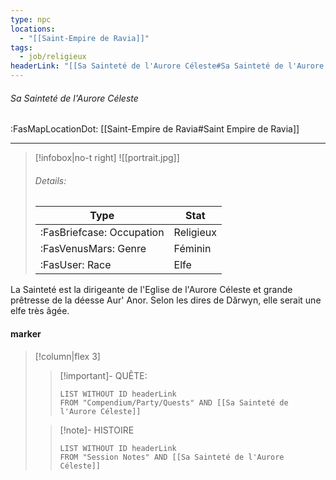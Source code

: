 ```yaml
---
type: npc
locations:
  - "[[Saint-Empire de Ravia]]"
tags:
  - job/religieux
headerLink: "[[Sa Sainteté de l'Aurore Céleste#Sa Sainteté de l'Aurore Céleste]]"
---
```

###### Sa Sainteté de l'Aurore Céleste
<span class="sub2">:FasMapLocationDot: [[Saint-Empire de Ravia#Saint Empire de Ravia]] </span>
___

> [!infobox|no-t right]
> ![[portrait.jpg]]
> ###### Details:
> | Type | Stat |
> | ---- | ---- |
> | :FasBriefcase: Occupation |  Religieux |
> | :FasVenusMars: Genre | Féminin |
> | :FasUser: Race | Elfe |
<span class="clearfix"></span>

La Sainteté est la dirigeante de l'Eglise de l'Aurore Céleste et grande prêtresse de la déesse Aur' Anor. Selon les dires de Dӑrwyn, elle serait une elfe très âgée.
#### marker
> [!column|flex 3]
>> [!important]- QUÊTE:
>>```dataview
>>LIST WITHOUT ID headerLink
>>FROM "Compendium/Party/Quests" AND [[Sa Sainteté de l'Aurore Céleste]]
>
>>[!note]- HISTOIRE
>>```dataview
>>LIST WITHOUT ID headerLink
>>FROM "Session Notes" AND [[Sa Sainteté de l'Aurore Céleste]]
